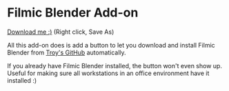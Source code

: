 # Filmic Blender Add-on

[Download me :)](https://raw.githubusercontent.com/gregzaal/filmic-blender-add-on/master/filmic_blender.py) (Right click, Save As)

All this add-on does is add a button to let you download and install Filmic Blender from [Troy's GitHub](https://github.com/sobotka/filmic-blender) automatically.

If you already have Filmic Blender installed, the button won't even show up. Useful for making sure all workstations in an office environment have it installed :)
